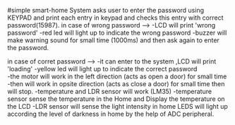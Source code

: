 #simple smart-home
System asks user to enter the password using KEYPAD and print each entry in keypad and checks this entry with correct password(15987).
in case of wrong password -->
    -LCD will print 'wrong password'
    -red led will light up to indicate the wrong password 
    -buzzer will make warning sound for small time (1000ms)
and then ask again to enter the password.

in case of corret password -->
    -it can enter to the system ,LCD will print 'loading'
    -yellow led will light up to indicate the correct password  
    -the motor will work in the left direction (acts as open a door) for small        time
    -then will work in opsite direction (acts as close a door) for small time        then will stop.
    -temperature and LDR sensor will work (LM35)
    -temperature sensor sense the temperature in the Home and Display the             temperature on the LCD 
    -LDR sensor will sense the light intensity in home LEDS will light up             according the level of darkness in home by the help of ADC peripheral.
